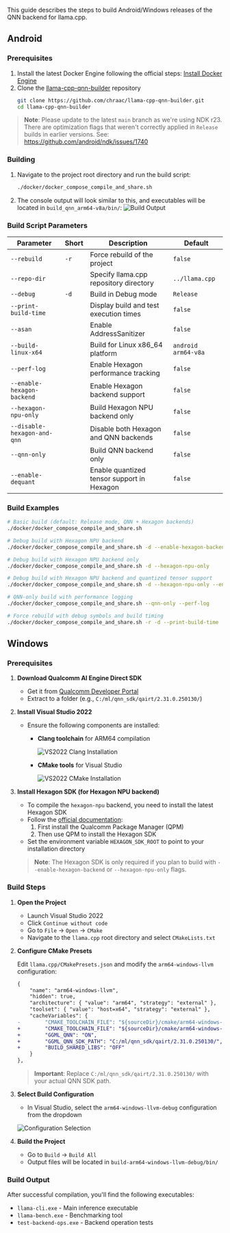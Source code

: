 This guide describes the steps to build Android/Windows releases of the QNN backend for llama.cpp.

## Android

### Prerequisites

1. Install the latest Docker Engine following the official steps: [Install Docker Engine](https://docs.docker.com/engine/install/)
2. Clone the [llama-cpp-qnn-builder](https://github.com/chraac/llama-cpp-qnn-builder) repository
   ```bash
   git clone https://github.com/chraac/llama-cpp-qnn-builder.git
   cd llama-cpp-qnn-builder
   ```

> **Note**: Please update to the latest `main` branch as we're using NDK r23. There are optimization flags that weren't correctly applied in `Release` builds in earlier versions. See: https://github.com/android/ndk/issues/1740

### Building

1. Navigate to the project root directory and run the build script:
   ```bash
   ./docker/docker_compose_compile_and_share.sh
   ```

2. The console output will look similar to this, and executables will be located in `build_qnn_arm64-v8a/bin/`:
   ![Build Output](https://github.com/user-attachments/assets/101a97be-efdf-455d-9d3c-a593311e144a)

### Build Script Parameters

| Parameter                   | Short | Description                                | Default             |
| --------------------------- | ----- | ------------------------------------------ | ------------------- |
| `--rebuild`                 | `-r`  | Force rebuild of the project               | `false`             |
| `--repo-dir`                |       | Specify llama.cpp repository directory     | `../llama.cpp`      |
| `--debug`                   | `-d`  | Build in Debug mode                        | `Release`           |
| `--print-build-time`        |       | Display build and test execution times     | `false`             |
| `--asan`                    |       | Enable AddressSanitizer                    | `false`             |
| `--build-linux-x64`         |       | Build for Linux x86_64 platform            | `android arm64-v8a` |
| `--perf-log`                |       | Enable Hexagon performance tracking        | `false`             |
| `--enable-hexagon-backend`  |       | Enable Hexagon backend support             | `false`             |
| `--hexagon-npu-only`        |       | Build Hexagon NPU backend only             | `false`             |
| `--disable-hexagon-and-qnn` |       | Disable both Hexagon and QNN backends      | `false`             |
| `--qnn-only`                |       | Build QNN backend only                     | `false`             |
| `--enable-dequant`          |       | Enable quantized tensor support in Hexagon | `false`             |

### Build Examples

```bash
# Basic build (default: Release mode, QNN + Hexagon backends)
./docker/docker_compose_compile_and_share.sh

# Debug build with Hexagon NPU backend
./docker/docker_compose_compile_and_share.sh -d --enable-hexagon-backend

# Debug build with Hexagon NPU backend only
./docker/docker_compose_compile_and_share.sh -d --hexagon-npu-only

# Debug build with Hexagon NPU backend and quantized tensor support
./docker/docker_compose_compile_and_share.sh -d --hexagon-npu-only --enable-dequant

# QNN-only build with performance logging
./docker/docker_compose_compile_and_share.sh --qnn-only --perf-log

# Force rebuild with debug symbols and build timing
./docker/docker_compose_compile_and_share.sh -r -d --print-build-time
```

## Windows

### Prerequisites

1. **Download Qualcomm AI Engine Direct SDK**
   - Get it from [Qualcomm Developer Portal](https://www.qualcomm.com/developer/software/qualcomm-ai-engine-direct-sdk)
   - Extract to a folder (e.g., `C:/ml/qnn_sdk/qairt/2.31.0.250130/`)

2. **Install Visual Studio 2022**
   - Ensure the following components are installed:
     - **Clang toolchain** for ARM64 compilation

        ![VS2022 Clang Installation](https://github.com/user-attachments/assets/30ee11f7-9069-4793-856d-c64bcd5d563b)

     - **CMake tools** for Visual Studio

        ![VS2022 CMake Installation](https://github.com/user-attachments/assets/9a36dde5-0e41-4421-9161-e9b09cd32eb1)

3. **Install Hexagon SDK (for Hexagon NPU backend)**
   - To compile the `hexagon-npu` backend, you need to install the latest Hexagon SDK
   - Follow the [official documentation](https://docs.qualcomm.com/bundle/publicresource/topics/80-77512-1/hexagon-dsp-sdk-getting-started.html?product=1601111740010422):
     1. First install the Qualcomm Package Manager (QPM)
     2. Then use QPM to install the Hexagon SDK
   - Set the environment variable `HEXAGON_SDK_ROOT` to point to your installation directory

   > **Note**: The Hexagon SDK is only required if you plan to build with `--enable-hexagon-backend` or `--hexagon-npu-only` flags.

### Build Steps

1. **Open the Project**
   - Launch Visual Studio 2022
   - Click `Continue without code`
   - Go to `File` → `Open` → `CMake`
   - Navigate to the `llama.cpp` root directory and select `CMakeLists.txt`

2. **Configure CMake Presets**
   
   Edit `llama.cpp/CMakePresets.json` and modify the `arm64-windows-llvm` configuration:

   ```diff
   {
       "name": "arm64-windows-llvm", 
       "hidden": true,
       "architecture": { "value": "arm64", "strategy": "external" },
       "toolset": { "value": "host=x64", "strategy": "external" },
       "cacheVariables": {
   -        "CMAKE_TOOLCHAIN_FILE": "${sourceDir}/cmake/arm64-windows-llvm.cmake"
   +        "CMAKE_TOOLCHAIN_FILE": "${sourceDir}/cmake/arm64-windows-llvm.cmake",
   +        "GGML_QNN": "ON",
   +        "GGML_QNN_SDK_PATH": "C:/ml/qnn_sdk/qairt/2.31.0.250130/",
   +        "BUILD_SHARED_LIBS": "OFF"
       }
   },
   ```

   > **Important**: Replace `C:/ml/qnn_sdk/qairt/2.31.0.250130/` with your actual QNN SDK path.

3. **Select Build Configuration**
   - In Visual Studio, select the `arm64-windows-llvm-debug` configuration from the dropdown
   
   ![Configuration Selection](https://github.com/user-attachments/assets/be4afbc8-78be-457d-9498-53fb7ec43578)

4. **Build the Project**
   - Go to `Build` → `Build All`
   - Output files will be located in `build-arm64-windows-llvm-debug/bin/`

### Build Output

After successful compilation, you'll find the following executables:
- `llama-cli.exe` - Main inference executable
- `llama-bench.exe` - Benchmarking tool
- `test-backend-ops.exe` - Backend operation tests 
